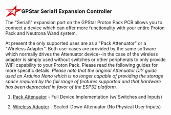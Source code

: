 <img src='images/gpstar_logo.png' width=50 align="left"/><h3>GPStar Serial1 Expansion Controller</h3>

The "Serial1" expansion port on the GPStar Proton Pack PCB allows you to connect a device which can offer more functionality with your entire Proton Pack and Neutrona Wand system.

At present the only supported uses are as a "Pack Attenuator" or a "Wireless Adapter". Both use-cases are provided by the same software which normally drives the Attenuator device--in the case of the wireless adapter is simply used without switches or other peripherals to only provide WiFi capability to your Proton Pack. Please read the following guides for more specific details. *Please note that the original Attenuator DIY guide used an Arduino Nano which is no longer capable of providing the storage space required by the full range of features supported and that hardware has been deprecated in favor of the ESP32 platform.*

1. [Pack Attenuator](ATTENUATOR.md) - Full Device Implementation (w/ Switches and Inputs)

1. [Wireless Adapter](WIRELESS.md) - Scaled-Down Attenuator (No Physical User Inputs)
